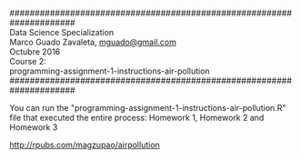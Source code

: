 #####################################################################  
Data Science Specialization  
Marco Guado Zavaleta, mguado@gmail.com  
Octubre 2016  
Course 2:  
programming-assignment-1-instructions-air-pollution  
#####################################################################  
  
You can run the "programming-assignment-1-instructions-air-pollution.R" file that executed the entire process: Homework 1, Homework 2 and Homework 3  
  
http://rpubs.com/magzupao/airpollution


